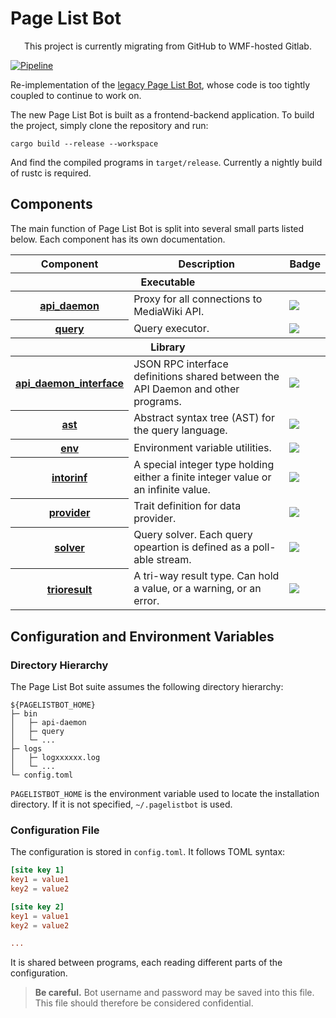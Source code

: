 # Page List Bot #
<p style="text-align:center">This project is currently migrating from GitHub to WMF-hosted Gitlab.</p>

[![Pipeline](https://gitlab.wikimedia.org/milkydefer/pagelistbot/badges/main/pipeline.svg
)](https://gitlab.wikimedia.org/milkydefer/pagelistbot/-/commits/main)

Re-implementation of the [legacy Page List Bot](https://gitlab.wikimedia.org/milkydefer/pagelistbot-legacy), whose code is too tightly coupled to continue to work on.

The new Page List Bot is built as a frontend-backend application. To build the project, simply clone the repository and run:
```
cargo build --release --workspace
```
And find the compiled programs in `target/release`. Currently a nightly build of rustc is required. 

## Components ##
The main function of Page List Bot is split into several small parts listed below. Each component has its own documentation.

<table>
  <thead>
    <tr>
      <th scope="col">Component</th>
      <th scope="col">Description</th>
      <th scope="col">Badge</th>
    </tr>
  </thead>
  <thead>
    <tr>
      <th colspan="3">Executable</th>
    </tr>
  </thead>
  <tbody>
    <tr>
      <th scope="row"><a href="/bin/api_daemon/">api_daemon</a></th>
      <td>Proxy for all connections to MediaWiki API.</td>
      <td><a href="https://deps.rs/repo/github/milkydeferwm/pagelistbot?path=bin%2Fapi_daemon"><img src="https://deps.rs/repo/github/milkydeferwm/pagelistbot/status.svg?path=bin%2Fapi_daemon"/></a></td>
    </tr>
    <tr>
      <th scope="row"><a href="/bin/query/">query</a></th>
      <td>Query executor.</td>
      <td><a href="https://deps.rs/repo/github/milkydeferwm/pagelistbot?path=bin%2Fquery"><img src="https://deps.rs/repo/github/milkydeferwm/pagelistbot/status.svg?path=bin%2Fquery"/></a></td>
    </tr>
  </tbody>
  <thead>
    <tr>
      <th colspan="3">Library</th>
    </tr>
  </thead>
  <tbody>
    <tr>
      <th scope="row"><a href="/lib/api_daemon_interface/">api_daemon_interface</a></th>
      <td>JSON RPC interface definitions shared between the API Daemon and other programs.</td>
      <td><a href="https://deps.rs/repo/github/milkydeferwm/pagelistbot?path=lib%2Fapi-daemon-interface"><img src="https://deps.rs/repo/github/milkydeferwm/pagelistbot/status.svg?path=lib%2Fapi_daemon_interface"/></a></td>
    </tr>
    <tr>
      <th scope="row"><a href="/lib/ast/">ast</a></th>
      <td>Abstract syntax tree (AST) for the query language.</td>
      <td><a href="https://deps.rs/repo/github/milkydeferwm/pagelistbot?path=lib%2Fast"><img src="https://deps.rs/repo/github/milkydeferwm/pagelistbot/status.svg?path=lib%2Fast"/></a></td>
    </tr>
    <tr>
      <th scope="row"><a href="/lib/env/">env</a></th>
      <td>Environment variable utilities.</td>
      <td><a href="https://deps.rs/repo/github/milkydeferwm/pagelistbot?path=lib%2Fenv"><img src="https://deps.rs/repo/github/milkydeferwm/pagelistbot/status.svg?path=lib%2Fenv"/></a></td>
    </tr>
    <tr>
      <th scope="row"><a href="/lib/intorinf/">intorinf</a></th>
      <td>A special integer type holding either a finite integer value or an infinite value.</td>
      <td><a href="https://deps.rs/repo/github/milkydeferwm/pagelistbot?path=lib%2Fintorinf"><img src="https://deps.rs/repo/github/milkydeferwm/pagelistbot/status.svg?path=lib%2Fintorinf"/></a></td>
    </tr>
    <tr>
      <th scope="row"><a href="/lib/provider/">provider</a></th>
      <td>Trait definition for data provider.</td>
      <td><a href="https://deps.rs/repo/github/milkydeferwm/pagelistbot?path=lib%2Fprovider"><img src="https://deps.rs/repo/github/milkydeferwm/pagelistbot/status.svg?path=lib%2Fprovider"/></a></td>
    </tr>
    <tr>
      <th scope="row"><a href="/lib/solver/">solver</a></th>
      <td>Query solver. Each query opeartion is defined as a poll-able stream.</td>
      <td><a href="https://deps.rs/repo/github/milkydeferwm/pagelistbot?path=lib%2Fsolver"><img src="https://deps.rs/repo/github/milkydeferwm/pagelistbot/status.svg?path=lib%2Fsolver"/></a></td>
    </tr>
    <tr>
      <th scope="row"><a href="/lib/trioresult/">trioresult</a></th>
      <td>A tri-way result type. Can hold a value, or a warning, or an error.</td>
      <td><a href="https://deps.rs/repo/github/milkydeferwm/pagelistbot?path=lib%2Ftrioresult"><img src="https://deps.rs/repo/github/milkydeferwm/pagelistbot/status.svg?path=lib%2Ftrioresult"/></a></td>
    </tr>
  </tbody>
</table>

## Configuration and Environment Variables ##
### Directory Hierarchy ###
The Page List Bot suite assumes the following directory hierarchy:
```
${PAGELISTBOT_HOME}
├─ bin
│   ├─ api-daemon
│   ├─ query
│   └─ ...
├─ logs
│   ├─ logxxxxxx.log
│   └─ ...
└─ config.toml
```
`PAGELISTBOT_HOME` is the environment variable used to locate the installation directory. If it is not specified, `~/.pagelistbot` is used.

### Configuration File ###
The configuration is stored in `config.toml`. It follows TOML syntax:
```toml
[site key 1]
key1 = value1
key2 = value2

[site key 2]
key1 = value1
key2 = value2

...
```
It is shared between programs, each reading different parts of the configuration.
> **Be careful.** Bot username and password may be saved into this file. This file should therefore be considered confidential.
